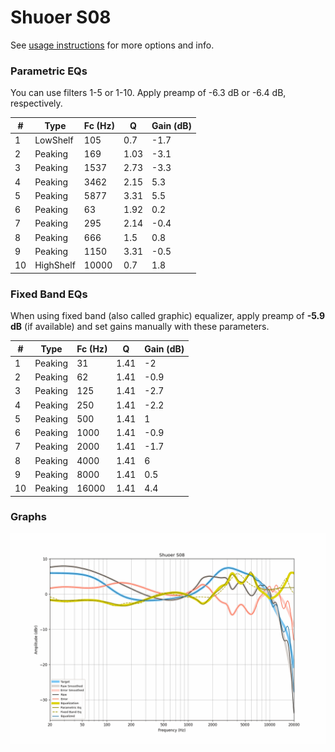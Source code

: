 # Shuoer S08
See [usage instructions](https://github.com/jaakkopasanen/AutoEq#usage) for more options and info.

### Parametric EQs
You can use filters 1-5 or 1-10. Apply preamp of -6.3 dB or -6.4 dB, respectively.

|   # | Type      |   Fc (Hz) |    Q |   Gain (dB) |
|-----|-----------|-----------|------|-------------|
|   1 | LowShelf  |       105 | 0.7  |        -1.7 |
|   2 | Peaking   |       169 | 1.03 |        -3.1 |
|   3 | Peaking   |      1537 | 2.73 |        -3.3 |
|   4 | Peaking   |      3462 | 2.15 |         5.3 |
|   5 | Peaking   |      5877 | 3.31 |         5.5 |
|   6 | Peaking   |        63 | 1.92 |         0.2 |
|   7 | Peaking   |       295 | 2.14 |        -0.4 |
|   8 | Peaking   |       666 | 1.5  |         0.8 |
|   9 | Peaking   |      1150 | 3.31 |        -0.5 |
|  10 | HighShelf |     10000 | 0.7  |         1.8 |

### Fixed Band EQs
When using fixed band (also called graphic) equalizer, apply preamp of **-5.9 dB** (if available) and set gains manually with these parameters.

|   # | Type    |   Fc (Hz) |    Q |   Gain (dB) |
|-----|---------|-----------|------|-------------|
|   1 | Peaking |        31 | 1.41 |        -2   |
|   2 | Peaking |        62 | 1.41 |        -0.9 |
|   3 | Peaking |       125 | 1.41 |        -2.7 |
|   4 | Peaking |       250 | 1.41 |        -2.2 |
|   5 | Peaking |       500 | 1.41 |         1   |
|   6 | Peaking |      1000 | 1.41 |        -0.9 |
|   7 | Peaking |      2000 | 1.41 |        -1.7 |
|   8 | Peaking |      4000 | 1.41 |         6   |
|   9 | Peaking |      8000 | 1.41 |         0.5 |
|  10 | Peaking |     16000 | 1.41 |         4.4 |

### Graphs
![](./Shuoer%20S08.png)
